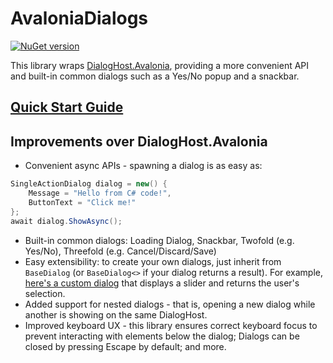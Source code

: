 # AvaloniaDialogs

[![NuGet version](https://img.shields.io/nuget/v/AvaloniaDialogs.svg)](https://www.nuget.org/packages/AvaloniaDialogs/)

This library wraps [DialogHost.Avalonia](https://github.com/AvaloniaUtils/DialogHost.Avalonia/), providing a more convenient API and built-in common dialogs such as a Yes/No popup and a snackbar.

## [Quick Start Guide](./AvaloniaDialogs/README.md)

## Improvements over DialogHost.Avalonia

* Convenient async APIs - spawning a dialog is as easy as:

```csharp
SingleActionDialog dialog = new() {
    Message = "Hello from C# code!",
    ButtonText = "Click me!"
};
await dialog.ShowAsync();
```

* Built-in common dialogs: Loading Dialog, Snackbar, Twofold (e.g. Yes/No), Threefold (e.g. Cancel/Discard/Save)
* Easy extensibility: to create your own dialogs, just inherit from `BaseDialog` (or `BaseDialog<>` if your dialog returns a result). For example, [here's a custom dialog](./AvaloniaDialogs.Demo/CustomDialog.axaml.cs) that displays a slider and returns the user's selection.
* Added support for nested dialogs - that is, opening a new dialog while another is showing on the same DialogHost.
* Improved keyboard UX - this library ensures correct keyboard focus to prevent interacting with elements below the dialog; Dialogs can be closed by pressing Escape by default; and more.
